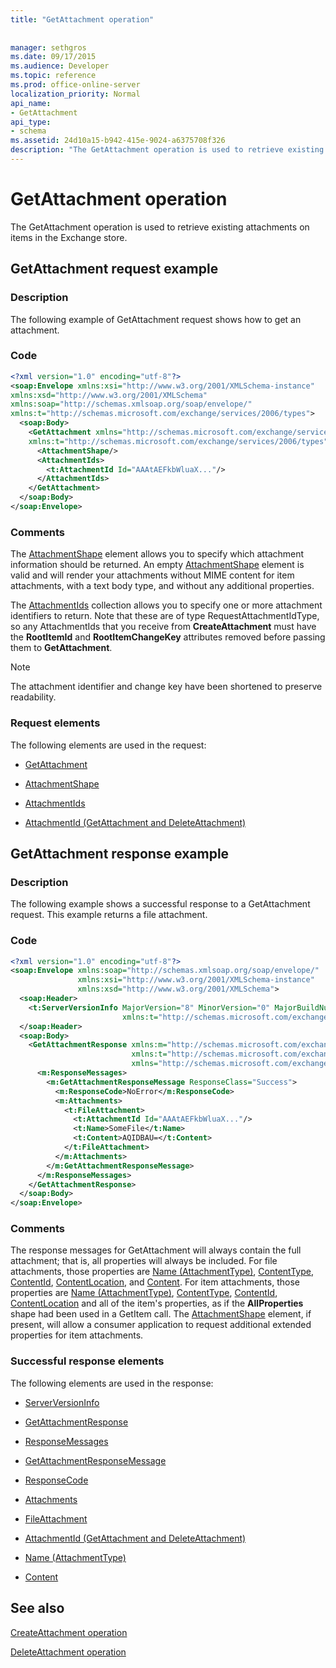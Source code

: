 ```yaml
---
title: "GetAttachment operation"
 
 
manager: sethgros
ms.date: 09/17/2015
ms.audience: Developer
ms.topic: reference
ms.prod: office-online-server
localization_priority: Normal
api_name:
- GetAttachment
api_type:
- schema
ms.assetid: 24d10a15-b942-415e-9024-a6375708f326
description: "The GetAttachment operation is used to retrieve existing attachments on items in the Exchange store."
---
```


# GetAttachment operation

The GetAttachment operation is used to retrieve existing attachments on items in the Exchange store.
  
## GetAttachment request example

### Description

The following example of GetAttachment request shows how to get an attachment.
  
### Code

```XML
<?xml version="1.0" encoding="utf-8"?>
<soap:Envelope xmlns:xsi="http://www.w3.org/2001/XMLSchema-instance"
xmlns:xsd="http://www.w3.org/2001/XMLSchema"
xmlns:soap="http://schemas.xmlsoap.org/soap/envelope/"
xmlns:t="http://schemas.microsoft.com/exchange/services/2006/types">
  <soap:Body>
    <GetAttachment xmlns="http://schemas.microsoft.com/exchange/services/2006/messages"
    xmlns:t="http://schemas.microsoft.com/exchange/services/2006/types">
      <AttachmentShape/>
      <AttachmentIds>
        <t:AttachmentId Id="AAAtAEFkbWluaX..."/>
      </AttachmentIds>
    </GetAttachment>
  </soap:Body>
</soap:Envelope>
```

### Comments

The [AttachmentShape](attachmentshape.md) element allows you to specify which attachment information should be returned. An empty [AttachmentShape](attachmentshape.md) element is valid and will render your attachments without MIME content for item attachments, with a text body type, and without any additional properties. 
  
The [AttachmentIds](attachmentids.md) collection allows you to specify one or more attachment identifiers to return. Note that these are of type RequestAttachmentIdType, so any AttachmentIds that you receive from **CreateAttachment** must have the **RootItemId** and **RootItemChangeKey** attributes removed before passing them to **GetAttachment**.
  
> [!NOTE]
> The attachment identifier and change key have been shortened to preserve readability. 
  
### Request elements

The following elements are used in the request:
  
- [GetAttachment](getattachment.md)
    
- [AttachmentShape](attachmentshape.md)
    
- [AttachmentIds](attachmentids.md)
    
- [AttachmentId (GetAttachment and DeleteAttachment)](attachmentid-getattachment-and-deleteattachment.md)
    
## GetAttachment response example

### Description

The following example shows a successful response to a GetAttachment request. This example returns a file attachment.
  
### Code

```XML
<?xml version="1.0" encoding="utf-8"?>
<soap:Envelope xmlns:soap="http://schemas.xmlsoap.org/soap/envelope/" 
               xmlns:xsi="http://www.w3.org/2001/XMLSchema-instance" 
               xmlns:xsd="http://www.w3.org/2001/XMLSchema">
  <soap:Header>
    <t:ServerVersionInfo MajorVersion="8" MinorVersion="0" MajorBuildNumber="662" MinorBuildNumber="0" 
                         xmlns:t="http://schemas.microsoft.com/exchange/services/2006/types"/>
  </soap:Header>
  <soap:Body>
    <GetAttachmentResponse xmlns:m="http://schemas.microsoft.com/exchange/services/2006/messages" 
                           xmlns:t="http://schemas.microsoft.com/exchange/services/2006/types" 
                           xmlns="http://schemas.microsoft.com/exchange/services/2006/messages">
      <m:ResponseMessages>
        <m:GetAttachmentResponseMessage ResponseClass="Success">
          <m:ResponseCode>NoError</m:ResponseCode>
          <m:Attachments>
            <t:FileAttachment>
              <t:AttachmentId Id="AAAtAEFkbWluaX..."/>
              <t:Name>SomeFile</t:Name>
              <t:Content>AQIDBAU=</t:Content>
            </t:FileAttachment>
          </m:Attachments>
        </m:GetAttachmentResponseMessage>
      </m:ResponseMessages>
    </GetAttachmentResponse>
  </soap:Body>
</soap:Envelope>
```

### Comments

The response messages for GetAttachment will always contain the full attachment; that is, all properties will always be included. For file attachments, those properties are [Name (AttachmentType)](name-attachmenttype.md), [ContentType](contenttype.md), [ContentId](contentid.md), [ContentLocation](contentlocation.md), and [Content](content.md). For item attachments, those properties are [Name (AttachmentType)](name-attachmenttype.md), [ContentType](contenttype.md), [ContentId](contentid.md), [ContentLocation](contentlocation.md) and all of the item's properties, as if the **AllProperties** shape had been used in a GetItem call. The [AttachmentShape](attachmentshape.md) element, if present, will allow a consumer application to request additional extended properties for item attachments. 
  
### Successful response elements

The following elements are used in the response:
  
- [ServerVersionInfo](serverversioninfo.md)
    
- [GetAttachmentResponse](getattachmentresponse.md)
    
- [ResponseMessages](responsemessages.md)
    
- [GetAttachmentResponseMessage](getattachmentresponsemessage.md)
    
- [ResponseCode](responsecode.md)
    
- [Attachments](attachments-ex15websvcsotherref.md)
    
- [FileAttachment](fileattachment.md)
    
- [AttachmentId (GetAttachment and DeleteAttachment)](attachmentid-getattachment-and-deleteattachment.md)
    
- [Name (AttachmentType)](name-attachmenttype.md)
    
- [Content](content.md)
    
## See also



[CreateAttachment operation](createattachment-operation.md)
  
[DeleteAttachment operation](deleteattachment-operation.md)

